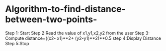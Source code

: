 # Algorithm-to-find-distance-between-two-points-
Step 1: Start
Step 2:Read the value of x1,y1,x2,y2 
       from the user
Step 3: Compute distance=((x2-               x1)**2+  (y2-y1)**2)**0.5
step 4:Display Distance
Step 5:Stop
